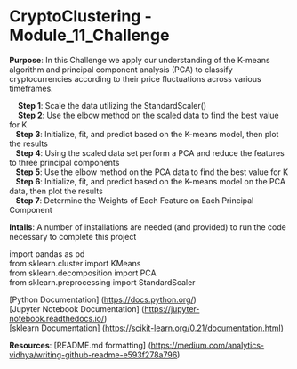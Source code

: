 # CryptoClustering - Module_11_Challenge

__Purpose__: In this Challenge we apply our understanding of the K-means algorithm and principal component analysis (PCA) to classify cryptocurrencies according to their price fluctuations across various timeframes. 

  &nbsp; &nbsp; __Step 1__: Scale the data utilizing the StandardScaler()  
  &nbsp; &nbsp; __Step 2__: Use the elbow method on the scaled data to find the best value for K  
  &nbsp; &nbsp;__Step 3__: Initialize, fit, and predict based on the K-means model, then plot the results  
  &nbsp; &nbsp;__Step 4__: Using the scaled data set perform a PCA and reduce the features to three principal components  
  &nbsp; &nbsp;__Step 5__: Use the elbow method on the PCA data to find the best value for K  
  &nbsp; &nbsp;__Step 6__: Initialize, fit, and predict based on the K-means model on the PCA data, then plot the results  
  &nbsp; &nbsp;__Step 7__: Determine the Weights of Each Feature on Each Principal Component

__Intalls__: A number of installations are needed (and provided) to run the code necessary to complete this project  
  
  import pandas as pd  
  from sklearn.cluster import KMeans  
  from sklearn.decomposition import PCA  
  from sklearn.preprocessing import StandardScaler

[Python Documentation] (https://docs.python.org/)  
[Jupyter Notebook Documentation] (https://jupyter-notebook.readthedocs.io/)  
[sklearn Documentation]  (https://scikit-learn.org/0.21/documentation.html)



__Resources__:
[README.md formatting] (https://medium.com/analytics-vidhya/writing-github-readme-e593f278a796)  

